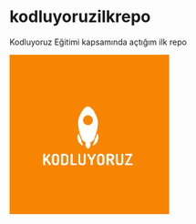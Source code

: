 # kodluyoruzilkrepo
Kodluyoruz Eğitimi kapsamında açtığım ilk repo

![kodluyoruz](kodluyoruz.png)


